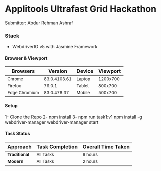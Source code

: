 # Applitools Ultrafast Grid Hackathon

Submitter: Abdur Rehman Ashraf


### Stack
- WebdriverIO v5 with Jasmine Framework


#### Browser & Viewport
|    Browsers   |    Version    |    Device    |   Viewport    |
| ------------- | ------------- |------------- | ------------- |
|     <sub>Chrome</sub>    | <sub>83.0.4103.61</sub>  | <sub>Laptop</sub>    | <sub>1200x700</sub>  |
|     <sub>Firefox</sub>   | <sub>76.0.1</sub>        | <sub>Tablet</sub>    | <sub>800x700</sub>   |
| <sub>Edge Chromium</sub> | <sub>83.0.478.37</sub>   | <sub>Mobile</sub> | <sub>500x700</sub>   |

#### Setup
1- Clone the Repo
2- npm install
3- npm run task1:v1
npm install -g webdriver-manager
webdriver-manager start 

#### Task Status
|    Approach  |    Task Completion |    Overall Time Taken  | 
| ------------- | ------------- |------------- |
|    <b> <sub>Traditional</sub> </b>   | <sub>All Tasks</sub>  | <sub>9 hours</sub>    |
|     <b><sub>Modern</sub></b>   | <sub>All Tasks</sub>        | <sub> 2 hours</sub>    |




